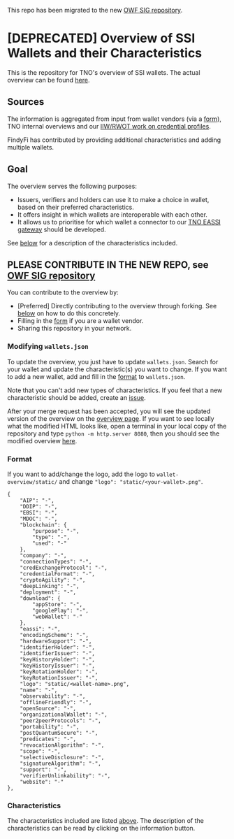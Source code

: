 This repo has been migrated to the new [OWF SIG repository](https://github.com/openwallet-foundation/digital-wallet-and-agent-overviews-sig).



# [DEPRECATED] Overview of SSI Wallets and their Characteristics

This is the repository for TNO's overview of SSI wallets. The actual overview can be found [here](https://tno-ssi-lab.github.io/wallet-overview/).

## Sources
The information is aggregated from input from wallet vendors (via a [form](https://docs.google.com/forms/d/e/1FAIpQLSdM1h1n-LtbaB5ug8YEnT7pfa__2Y4ehhNobdsPdNMA63c4YQ/viewform?usp=sf_link?hl=en)), TNO internal overviews and our [IIW/RWOT work on credential profiles](https://github.com/vcstuff/credential-profile-comparison).

FindyFi has contributed by providing additional characteristics and adding multiple wallets.

## Goal 
The overview serves the following purposes:
- Issuers, verifiers and holders can use it to make a choice in wallet, based on their preferred characteristics.
- It offers insight in which wallets are interoperable with each other.
- It allows us to prioritise for which wallet a connector to our [TNO EASSI gateway](https://eassi.ssi-lab.nl/) should be developed.

See [below](#characteristics) for a description of the characteristics included.

## PLEASE CONTRIBUTE IN THE NEW REPO, see [OWF SIG repository](https://github.com/openwallet-foundation/digital-wallet-and-agent-overviews-sig)
You can contribute to the overview by:
- [Preferred] Directly contributing to the overview through forking. See [below](#modifying-json) on how to do this concretely.
- Filling in the [form](https://docs.google.com/forms/d/e/1FAIpQLSdM1h1n-LtbaB5ug8YEnT7pfa__2Y4ehhNobdsPdNMA63c4YQ/viewform?usp=sf_link?hl=en) if you are a wallet vendor.
- Sharing this repository in your network.

<h3 id="modifying-json">Modifying <code>wallets.json </code></h3>

To update the overview, you just have to update `wallets.json`. Search for your wallet and update the characteristic(s) you want to change. If you want to add a new wallet, add and fill in the [format](#format) to `wallets.json`.

Note that you can't add new types of characteristics. If you feel that a new characteristic should be added, create an [issue](https://github.com/tno-ssi-lab/wallet-overview/issues/new).

After your merge request has been accepted, you will see the updated version of the overview on the [overview page](https://tno-ssi-lab.github.io/wallet-overview/). If you want to see locally what the modified HTML looks like, open a terminal in your local copy of the repository and type `python -m http.server 8080`, then you should see the modified overview [here](http://localhost:8080/).

<h3 id="format">Format</h3>

If you want to add/change the logo, add the logo to `wallet-overview/static/` and change `"logo": "static/<your-wallet>.png"`.

    {
        "AIP": "-",
        "DDIP": "-",
        "EBSI": "-",
        "MDOC": "-",
        "blockchain": {
            "purpose": "-",
            "type": "-",
            "used": "-"
        },
        "company": "-",
        "connectionTypes": "-",
        "credExchangeProtocol": "-",
        "credentialFormat": "-",
        "cryptoAgility": "-",
        "deepLinking": "-",
        "deployment": "-",
        "download": {
            "appStore": "-",
            "googlePlay": "-",
            "webWallet": "-"
        },
        "eassi": "-",
        "encodingScheme": "-",
        "hardwareSupport": "-",
        "identifierHolder": "-",
        "identifierIssuer": "-",
        "keyHistoryHolder": "-",
        "keyHistoryIssuer": "-",
        "keyRotationHolder": "-",
        "keyRotationIssuer": "-",
        "logo": "static/<wallet-name>.png",
        "name": "-",
        "observability": "-",
        "offlineFriendly": "-",
        "openSource": "-",
        "organizationalWallet": "-",
        "peer2peerProtocols": "-",
        "portability": "-",
        "postQuantumSecure": "-",
        "predicates": "-",
        "revocationAlgorithm": "-",
        "scope": "-",
        "selectiveDisclosure": "-",
        "signatureAlgorithm": "-",
        "support": "-",
        "verifierUnlinkability": "-",
        "website": "-"
    },

<h3 id="characteristics">Characteristics</h3>

The characteristics included are listed [above](#format). The description of the characteristics can be read by clicking on the information button.

<!-- 
Here we will give a short description of characteristics that are not obvious from their name. 

**connectionTypes** list the types of connections the wallet can handle, i.e. either direct communication via QR-codes, bluetooth, etc. versus connection-based. The latter uses a persistent connection with another party, that is reused for new interactions.

**cryptoAgility** is whether the credential format is capable of working with various signature algorithms.

**deepLinking** allows for sending the user to the wallet app instead of to a website, such that the user can have a mobile-only workflow.

**eassi** is whether the wallet connected to our [TNO EASSI gateway](https://eassi.ssi-lab.nl/).

**hardwareSupport** is about whether the signature algorithm(s) is implemented in a commonly used cryptographic hardware modules, such as HSMs, TEEs, etc.

**keyHistory** is supported if it is possible to retain and obtain the history of keys related to a certain identifier.

**keyRotation** is supported if the key referred to in a credential can be replaced by a new key.

**observability** is about whether the verifier can observe the revocation status of the credential beyond the presentation.

**offlineFriendly** is about whether the revocation algorithm allows for offline checking the status of the credential.

**postQuantumSecure** depends on the signature algorithm and indicates whether the signature algorithm could resist attacks by a quantum computer.

**predicates** are attestations about the information without revealing the actual information. This characteristic indicates whether the credential format can produce general-purpose predicates.

**selectiveDisclosure** is about whether the credential format can present a subset of the claims in the credentials.

**verifierUnlinkability** is when the verifier cannot correlate multiple presentation exchanges with the same holder, i.e. the verifier does not know they are communicating with the same holder again. This depends on the signature algorithm and the holder's identifier.
 -->
